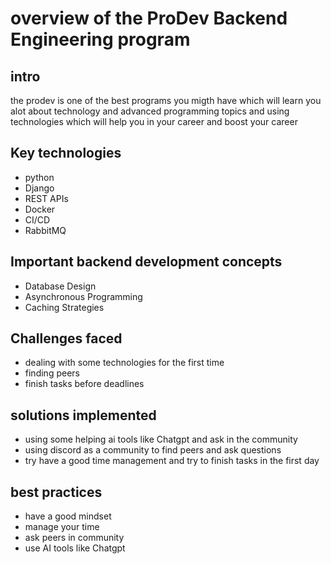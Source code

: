 # overview of the ProDev Backend Engineering program

## intro

the prodev is one of the best programs you migth have which will learn you alot about technology and advanced programming topics and using technologies which will help you in your career and boost your career

## Key technologies
- python
- Django
- REST APIs
- Docker
- CI/CD
- RabbitMQ

## Important backend development concepts
- Database Design
- Asynchronous Programming
- Caching Strategies

## Challenges faced
- dealing with some technologies for the first time
- finding peers
- finish tasks before deadlines

## solutions implemented
- using some helping ai tools like Chatgpt and ask in the community
- using discord as a community to find peers and ask questions
- try have a good time management and try to finish tasks in the first day

## best practices
- have a good mindset
- manage your time
- ask peers in community
- use AI tools like Chatgpt


